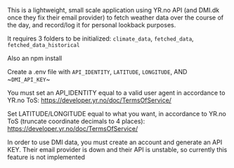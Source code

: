 This is a lightweight, small scale application using YR.no API (and DMI.dk once they fix their email provider) to fetch weather data over the course of the day, and record/log it for personal lookback purposes.

It requires 3 folders to be initialized: `climate_data`, `fetched_data`, `fetched_data_historical`

Also an npm install


Create a .env file with `API_IDENTITY`, `LATITUDE`, `LONGITUDE`, AND ~`DMI_API_KEY`~

You must set an API_IDENTITY equal to a valid user agent in accordance to YR.no ToS: https://developer.yr.no/doc/TermsOfService/

Set LATITUDE/LONGITUDE equal to what you want, in accordance to YR.no ToS (truncate coordinate decimals to 4 places): https://developer.yr.no/doc/TermsOfService/

In order to use DMI data, you must create an account and generate an API KEY. Their email provider is down and their API is unstable, so currently this feature is not implemented